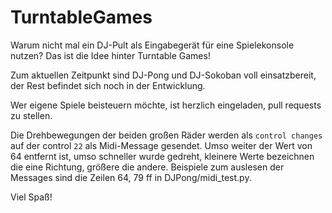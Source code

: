 # TurntableGames

Warum nicht mal ein DJ-Pult als Eingabegerät für eine Spielekonsole nutzen? Das ist die Idee hinter Turntable Games!

Zum aktuellen Zeitpunkt sind DJ-Pong und DJ-Sokoban voll einsatzbereit, der Rest befindet sich noch in der Entwicklung.

Wer eigene Spiele beisteuern möchte, ist herzlich eingeladen, pull requests zu stellen. 

Die Drehbewegungen der beiden großen Räder werden als `control changes` auf der control `22` als Midi-Message gesendet. Umso weiter der Wert von 64 entfernt ist, umso schneller wurde gedreht, kleinere Werte bezeichnen die eine Richtung, größere die andere. Beispiele zum auslesen der Messages sind die Zeilen 64, 79 ff in DJPong/midi_test.py.

Viel Spaß!
